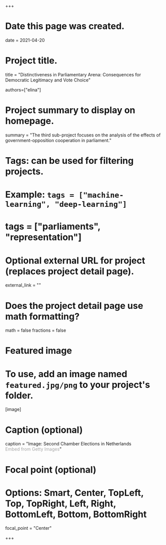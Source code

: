 +++
# Date this page was created.
date = 2021-04-20

# Project title.
title = "Distinctiveness in Parliamentary Arena: Consequences for Democratic Legitimacy and Vote Choice"

authors=["elina"]

# Project summary to display on homepage.
summary = "The third sub-project focuses on the analysis of the effects of government-opposition cooperation in parliament."

# Tags: can be used for filtering projects.
# Example: `tags = ["machine-learning", "deep-learning"]`
# tags = ["parliaments", "representation"]

# Optional external URL for project (replaces project detail page).
external_link = ""

# Does the project detail page use math formatting?
math = false
fractions = false

# Featured image
# To use, add an image named `featured.jpg/png` to your project's folder. 
[image]
  # Caption (optional)
  caption = "Image: Second Chamber Elections in Netherlands <a id='64EelsxoQiV7x69PiYCyjQ' class='gie-single' href='http://www.gettyimages.co.uk/detail/653504708' target='_blank' style='color:#a7a7a7;text-decoration:none;font-weight:normal !important;border:none;display:inline-block;'>Embed from Getty Images</a><script>window.gie=window.gie||function(c){(gie.q=gie.q||[]).push(c)};gie(function(){gie.widgets.load({id:'64EelsxoQiV7x69PiYCyjQ',sig:'EGAoY3L22VHRIPoK8c9X0yK0WTH51tAcWzRsq5-kIoQ=',w:'594px',h:'383px',items:'653504708',caption: true ,tld:'co.uk',is360: false })});</script><script src='//embed-cdn.gettyimages.com/widgets.js' charset='utf-8' async></script>"
  
  # Focal point (optional)
  # Options: Smart, Center, TopLeft, Top, TopRight, Left, Right, BottomLeft, Bottom, BottomRight
  focal_point = "Center"

  
+++


